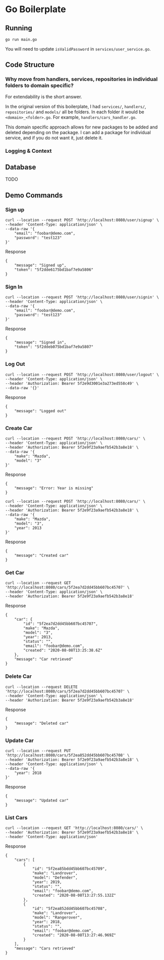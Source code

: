 # Go Boilerplate

## Running

```
go run main.go
```

You will need to update `isValidPassword` in `services/user_service.go`.


## Code Structure

### Why move from handlers, services, repositories in individual folders to domain specific?

For extendability is the short answer.

In the original version of this boilerplate, I had `services/`, `handlers/`, `repositories/` and `models/` all be folders. In each folder it would be `<domain>_<folder>.go`. For example, `handlers/cars_handler.go`. 

This domain specific approach allows for new packages to be added and deleted depending on the package. I can add a package for individual service, and if you do not want it, just delete it.

### Logging & Context


## Database

TODO


## Demo Commands

### Sign up

```
curl --location --request POST 'http://localhost:8080/user/signup' \
--header 'Content-Type: application/json' \
--data-raw '{
	"email": "foobar@demo.com",
	"password": "test123"
}'
```

Response

```
{
    "message": "Signed up",
    "token": "5f2dde6175bd1baf7e9a5806"
}
```

### Sign In

```
curl --location --request POST 'http://localhost:8080/user/signin' \
--header 'Content-Type: application/json' \
--data-raw '{
	"email": "foobar@demo.com",
	"password": "test123"
}'
```

Response

```
{
    "message": "Signed in",
    "token": "5f2ddeb075bd1baf7e9a5807"
}
```

### Log Out

```
curl --location --request POST 'http://localhost:8080/user/logout' \
--header 'Content-Type: application/json' \
--header 'Authorization: Bearer 5f2e9d3001e3a273ed558c49' \
--data-raw '{}'
```

Response

```
{
    "message": "Logged out"
}
```

### Create Car

```
curl --location --request POST 'http://localhost:8080/cars/' \
--header 'Content-Type: application/json' \
--header 'Authorization: Bearer 5f2e9f23a9aefb542b3a8e18' \
--data-raw '{
	"make": "Mazda",
	"model": "3"
}'
```

Response

```
{
    "message": "Error: Year is missing"
}
```

```
curl --location --request POST 'http://localhost:8080/cars/' \
--header 'Content-Type: application/json' \
--header 'Authorization: Bearer 5f2e9f23a9aefb542b3a8e18' \
--data-raw '{
	"make": "Mazda",
	"model": "3",
	"year": 2013
}'
```

Response

```
{
    "message": "Created car"
}
```

### Get Car

```
curl --location --request GET 'http://localhost:8080/cars/5f2ea7d2dd45bb607bc45707' \
--header 'Content-Type: application/json' \
--header 'Authorization: Bearer 5f2e9f23a9aefb542b3a8e18'
```

Response

```
{
    "car": {
        "id": "5f2ea7d2dd45bb607bc45707",
        "make": "Mazda",
        "model": "3",
        "year": 2013,
        "status": "",
        "email": "foobar@demo.com",
        "created": "2020-08-08T13:25:38.6Z"
    },
    "message": "Car retrieved"
}
```

### Delete Car

```
curl --location --request DELETE 'http://localhost:8080/cars/5f2ea7d2dd45bb607bc45707' \
--header 'Content-Type: application/json' \
--header 'Authorization: Bearer 5f2e9f23a9aefb542b3a8e18'
```

Response

```
{
    "message": "Deleted car"
}
```

### Update Car

```
curl --location --request PUT 'http://localhost:8080/cars/5f2ea852dd45bb607bc45708' \
--header 'Authorization: Bearer 5f2e9f23a9aefb542b3a8e18' \
--header 'Content-Type: application/json' \
--data-raw '{
	"year": 2018
}'
```

Response

```
{
    "message": "Updated car"
}
```

### List Cars

```
curl --location --request GET 'http://localhost:8080/cars/' \
--header 'Authorization: Bearer 5f2e9f23a9aefb542b3a8e18' \
--header 'Content-Type: application/json'
```

Response

```
{
    "cars": [
        {
            "id": "5f2ea85bdd45bb607bc45709",
            "make": "Landrover",
            "model": "Defender",
            "year": 2019,
            "status": "",
            "email": "foobar@demo.com",
            "created": "2020-08-08T13:27:55.132Z"
        },
        {
            "id": "5f2ea852dd45bb607bc45708",
            "make": "Landrover",
            "model": "Rangerover",
            "year": 2018,
            "status": "",
            "email": "foobar@demo.com",
            "created": "2020-08-08T13:27:46.969Z"
        }
    ],
    "message": "Cars retrieved"
}
```
